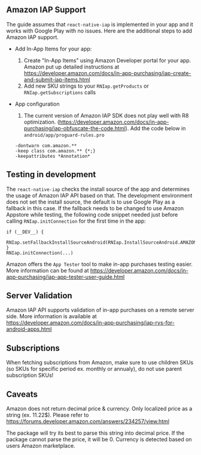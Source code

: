 Amazon IAP Support
------------------
The guide assumes that `react-native-iap` is implemented in your app and it works with Google Play with no issues.
Here are the additional steps to add Amazon IAP support.
- Add In-App Items for your app:
  1. Create "In-App Items" using Amazon Developer portal for your app. Amazon put up detailed instructions at https://developer.amazon.com/docs/in-app-purchasing/iap-create-and-submit-iap-items.html
  2. Add new SKU strings to your `RNIap.getProducts` or `RNIap.getSubscriptions` calls

- App configuration
  1. The current version of Amazon IAP SDK does not play well with R8 optimization. (https://developer.amazon.com/docs/in-app-purchasing/iap-obfuscate-the-code.html).
  Add the code below in `android/app/proguard-rules.pro`
  ```
  -dontwarn com.amazon.**
  -keep class com.amazon.** {*;}
  -keepattributes *Annotation*
  ```


Testing in development
----------------------
The `react-native-iap` checks the install source of the app and determines the usage of Amazon IAP API based on that.
The development environment does not set the install source, the default is to use Google Play as a fallback in this case.
If the fallback needs to be changed to use Amazon Appstore while testing, the following code snippet needed just before calling `RNIap.initConnection` for the first time in the app:
```
if (__DEV__) {
  RNIap.setFallbackInstallSourceAndroid(RNIap.InstallSourceAndroid.AMAZON);
}
RNIap.initConnection(...)
```
Amazon offers the `App Tester` tool to make in-app purchases testing easier. More information can be found at https://developer.amazon.com/docs/in-app-purchasing/iap-app-tester-user-guide.html

Server Validation
-----------------
Amazon IAP API supports validation of in-app purchases on a remote server side. More information is available at https://developer.amazon.com/docs/in-app-purchasing/iap-rvs-for-android-apps.html


Subscriptions
----------------------
When fetching subscriptions from Amazon, make sure to use children SKUs (so SKUs for specific period ex. monthly or annualy), do not use parent subscription SKUs! 


Caveats
----------------------
Amazon does not return decimal price & currency. Only localized price as a string (ex. 11.22$). 
Please refer to https://forums.developer.amazon.com/answers/234257/view.html

The package will try its best to parse this string into decimal price.
If the package cannot parse the price, it will be 0. 
Currency is detected based on users Amazon marketplace.